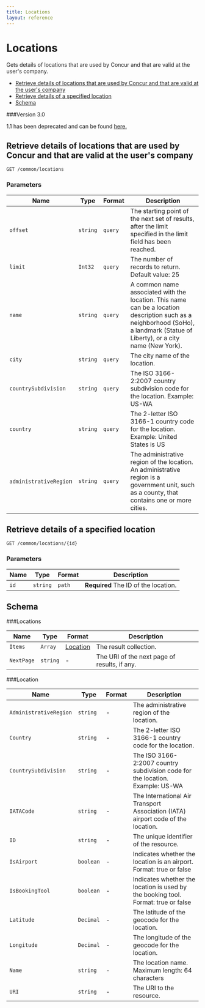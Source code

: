```yaml
---
title: Locations
layout: reference
---
```


# Locations

Gets details of locations that are used by Concur and that are valid at the user's company.

* [Retrieve details of locations that are used by Concur and that are valid at the user's company](#get)
* [Retrieve details of a specified location](#getID)
* [Schema](#schema)

###Version
3.0  

1.1 has been deprecated and can be found [here.](/api-reference-deprecated/version-one-one/expense-report/location-resource.html)  


## <a name="get"></a>Retrieve details of locations that are used by Concur and that are valid at the user's company

    GET /common/locations

        
### Parameters

Name | Type | Format | Description
-----|------|--------|------------			
`offset`	|	`string`	|	`query`	|	The starting point of the next set of results, after the limit specified in the limit field has been reached.
`limit`	|	`Int32`	|	`query`	|	The number of records to return. Default value: 25
`name`	|	`string`	|	`query`	|	A common name associated with the location. This name can be a location description such as a neighborhood (SoHo), a landmark (Statue of Liberty), or a city name (New York).
`city`	|	`string`	|	`query`	|	The city name of the location.
`countrySubdivision`	|	`string`	|	`query`	|	The ISO 3166-2:2007 country subdivision code for the location. Example: US-WA
`country`	|	`string`	|	`query`	|	The 2-letter ISO 3166-1 country code for the location. Example: United States is US
`administrativeRegio`n	|	`string`	|	`query`	|	The administrative region of the location. An administrative region is a government unit, such as a county, that contains one or more cities.



## <a name="getID"></a>Retrieve details of a specified location

    GET /common/locations/{id}


### Parameters

Name | Type | Format | Description
-----|------|--------|------------
`id`	|	`string`	|	`path`	|	**Required** The ID of the location.


## <a name="schema"></a>Schema


###<a name="locations"></a>Locations

Name | Type | Format | Description
-----|------|--------|------------
`Items`	|	`Array`	|	[Location](#location)	|	The result collection.
`NextPage`	|	`string`	|	-	|	The URI of the next page of results, if any.


###<a name="location"></a>Location

Name | Type | Format | Description
-----|------|--------|------------
`AdministrativeRegion`	|	`string`	|	-	|	The administrative region of the location.
`Country`	|	`string`	|	-	|	The 2-letter ISO 3166-1 country code for the location.
`CountrySubdivision`	|	`string`	|	-	|	The ISO 3166-2:2007 country subdivision code for the location. Example: US-WA
`IATACode`	|	`string`	|	-	|	The International Air Transport Association (IATA) airport code of the location.
`ID` |	`string`	|	-	|	The unique identifier of the resource.
`IsAirport`	|	`boolean`	|	-	|	Indicates whether the location is an airport. Format: true or false
`IsBookingTool`	|	`boolean`	|	-	|	Indicates whether the location is used by the booking tool. Format: true or false
`Latitude`	|	`Decimal`	|	-	|	The latitude of the geocode for the location.
`Longitude`	|	`Decimal`	|	-	|	The longitude of the geocode for the location.
`Name`	|	`string`	|	-	|	The location name. Maximum length: 64 characters
`URI`	|	`string`	|	-	|	The URI to the resource.
